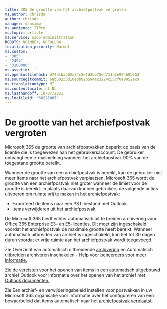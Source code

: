 ```yaml
---
title: 305 De grootte van het archiefpostvak vergroten
ms.author: chrisda
author: chrisda
manager: dansimp
ms.audience: ITPro
ms.topic: article
ms.service: o365-administration
ROBOTS: NOINDEX, NOFOLLOW
localization_priority: Normal
ms.custom:
- "305"
- "7494"
- "3100006"
ms.assetid: ''
ms.openlocfilehash: d74a1baa02a74c8efd3be75ed711a2e994b9b552
ms.sourcegitcommit: 68b50235d10ebb92b594ac3224c55cf0e8452ac9
ms.translationtype: MT
ms.contentlocale: nl-NL
ms.lasthandoff: 10/07/2021
ms.locfileid: "60226087"
---
```

# <a name="increase-the-archive-mailbox-size"></a>De grootte van het archiefpostvak vergroten

Microsoft 365 de grootte van archiefpostvakken beperkt op basis van de licentie die is toegewezen aan het gebruikersaccount. De gebruiker ontvangt een e-mailmelding wanneer het archiefpostvak 90% van de toegestane grootte bereikt.

Wanneer de grootte van een archiefpostvak is bereikt, kan de gebruiker niet meer items naar het archiefpostvak verplaatsen. Microsoft 365 wordt de grootte van een archiefpostvak niet groter wanneer de limiet voor de grootte is bereikt. In plaats daarvan kunnen gebruikers de volgende acties uitvoeren om ruimte vrij te maken in het archiefpostvak:

- Exporteert de items naar een PST-bestand met Outlook.
- Items verwijderen uit het archiefpostvak.

De Microsoft 365 biedt echter automatisch uit te breiden archivering voor Office 365 Enterprise E3- en E5-licenties. Dit moet zijn ingeschakeld voordat het archiefpostvak de maximale grootte heeft bereikt. Wanneer automatisch uitbreiden van archief is ingeschakeld, kan het tot 30 dagen duren voordat er vrije ruimte aan het archiefpostvak wordt toegevoegd.

Zie Overzicht van automatisch uitbreidende [archivering](https://docs.microsoft.com/microsoft-365/compliance/autoexpanding-archiving) en Automatisch uitbreiden archiveren inschakelen [- Help voor beheerders voor meer informatie.](https://docs.microsoft.com/microsoft-365/compliance/enable-autoexpanding-archiving)

Zie de vereisten voor het openen van items in een automatisch uitgebouwd archief Outlook voor informatie over het openen van het archief met [Outlook documenten.](https://docs.microsoft.com/microsoft-365/compliance/autoexpanding-archiving#outlook-requirements-for-accessing-items-in-an-auto-expanded-archive)

Zie Een archief- en verwijderingsbeleid instellen voor postvakken in uw Microsoft 365 organisatie voor informatie over het configureren van een bewaarbeleid dat items automatisch naar het [archiefpostvak verplaatst.](https://docs.microsoft.com//microsoft-365/compliance/set-up-an-archive-and-deletion-policy-for-mailboxes)